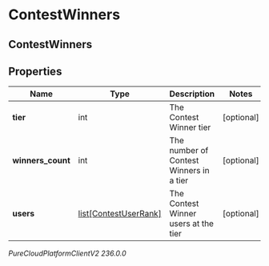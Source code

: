 # ContestWinners

## ContestWinners

## Properties

|Name | Type | Description | Notes|
|------------ | ------------- | ------------- | -------------|
| **tier** | int | The Contest Winner tier | [optional] |
| **winners_count** | int | The number of Contest Winners in a tier | [optional] |
| **users** | [list[ContestUserRank]](ContestUserRank) | The Contest Winner users at the tier | [optional] |



_PureCloudPlatformClientV2 236.0.0_
